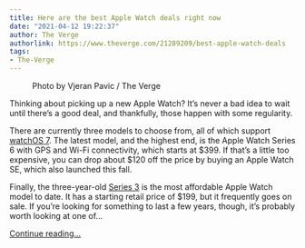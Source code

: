 ```yaml
---
title: Here are the best Apple Watch deals right now
date: "2021-04-12 19:22:37"
author: The Verge
authorlink: https://www.theverge.com/21289209/best-apple-watch-deals
tags:
- The-Verge
---
```

<figure>
      <img alt="" src="https://cdn.vox-cdn.com/thumbor/zLjcArAq4sGebo8JT2J9VP6QFsQ=/0x0:2040x1360/1310x873/cdn.vox-cdn.com/uploads/chorus_image/image/66976955/vpavic_200930_4216_0258.6.jpg" />
        <figcaption>Photo by Vjeran Pavic / The Verge</figcaption>
    </figure>

  <p id="Mf4umG">Thinking about picking up a new Apple Watch? It’s never a bad idea to wait until there’s a good deal, and thankfully, those happen with some regularity. </p>
<p id="FtR5HF">There are currently three models to choose from, all of which support <a href="https://www.theverge.com/2020/6/22/21294434/apple-watchos-7-features-sleep-tracking-face-sharing-fitness-apps-2020">watchOS 7</a>. The latest model, and the highest end, is the Apple Watch Series 6 with GPS and Wi-Fi connectivity, which starts at $399. If that’s a little too expensive, you can drop about $120 off the price by buying an Apple Watch SE, which also launched this fall. </p>
<p id="Im58vs">Finally, the three-year-old <a href="https://www.theverge.com/2017/11/21/16680206/apple-watch-series-3-non-lte-smartwatch-review">Series 3</a> is the most affordable Apple Watch model to date. It has a starting retail price of $199, but it frequently goes on sale. If you’re looking for something to last a few years, though, it’s probably worth looking at one of...</p>
  <p>
    <a href="https://www.theverge.com/21289209/best-apple-watch-deals">Continue reading&hellip;</a>
  </p>